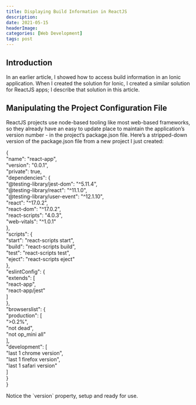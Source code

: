 ```yaml
---
title: Displaying Build Information in ReactJS
description: 
date: 2021-05-15
headerImage: 
categories: [Web Development]
tags: post
---
```


Introduction
------------

In an earlier article, I showed how to access build information in an Ionic application. When I created the solution for Ionic, I created a similar solution for ReactJS apps; I describe that solution in this article.

Manipulating the Project Configuration File
-------------------------------------------

ReactJS projects use node-based tooling like most web-based frameworks, so they already have an easy to update place to maintain the application’s version number - in the project’s package.json file. Here’s a stripped-down version of the package.json file from a new project I just created:

{  
 "name": "react-app",  
 "version": "0.0.1",  
 "private": true,  
 "dependencies": {  
 "@testing-library/jest-dom": "^5.11.4",  
 "@testing-library/react": "^11.1.0",  
 "@testing-library/user-event": "^12.1.10",  
 "react": "^17.0.2",  
 "react-dom": "^17.0.2",  
 "react-scripts": "4.0.3",  
 "web-vitals": "^1.0.1"  
 },  
 "scripts": {  
   "start": "react-scripts start",  
   "build": "react-scripts build",  
   "test": "react-scripts test",  
   "eject": "react-scripts eject"  
 },  
 "eslintConfig": {  
   "extends": \[  
     "react-app",  
     "react-app/jest"  
   \]  
 },  
 "browserslist": {  
   "production": \[  
     ">0.2%",  
     "not dead",  
     "not op\_mini all"  
   \],  
 "development": \[  
   "last 1 chrome version",  
   "last 1 firefox version",  
   "last 1 safari version"  
   \]  
 }  
}

Notice the \`version\` property, setup and ready for use.